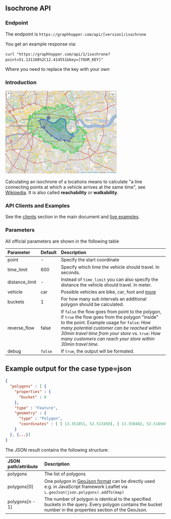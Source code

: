 ## Isochrone API

### Endpoint

The endpoint is `https://graphhopper.com/api/[version]/isochrone`

You get an example response via:

`curl "https://graphhopper.com/api/1/isochrone?point=51.131108%2C12.414551&key=[YOUR_KEY]"`

Where you need to replace the key with your own

### Introduction

![Isochrone API](./img/isochrone-example.png)

Calculating an isochrone of a locations means to calculate
"a line connecting points at which a vehicle arrives at the same time", 
see [Wikipedia](http://en.wikipedia.org/wiki/Isochrone_map). 
It is also called **reachability** or **walkability**.

### API Clients and Examples

See the [clients](./index.md#api-clients-and-examples) section in the main document and [live examples](https://graphhopper.com/api/1/examples/#isochrone).

### Parameters

All official parameters are shown in the following table

Parameter   | Default | Description
:-----------|:--------|:-----------
point       | -       | Specify the start coordinate
time_limit  | 600     | Specify which time the vehicle should travel. In seconds.
distance_limit | -    | Instead of `time_limit` you can also specify the distance the vehicle should travel. In meter.
vehicle     | car     | Possible vehicles are bike, car, foot and [more](./supported-vehicle-profiles.md)
buckets     | 1       | For how many sub intervals an additional polygon should be calculated.
reverse_flow| false   | If `false` the flow goes from point to the polygon, if `true` the flow goes from the polygon "inside" to the point. Example usage for `false`: *How many potential customer can be reached within 30min travel time from your store* vs. `true`: *How many customers can reach your store within 30min travel time.*
debug       | `false` | If `true`, the output will be formated.

## Example output for the case type=json

```json
{
  "polygons" : [ {
    "properties" : {
      "bucket" : 0
    },
    "type" : "Feature",
    "geometry" : {
      "type" : "Polygon",
      "coordinates" : [ [ 13.351851, 52.513450], [ 13.350402, 52.516949], [ 13.352598, 52.522252], ... ]
    }
  }, {...}]
}
```


The JSON result contains the following structure:

JSON path/attribute | Description
:-------------------|:------------
polygons             | The list of polygons
polygons[0]          | One polygon in [GeoJson format](http://en.wikipedia.org/wiki/GeoJSON) can be directly used e.g. in JavaScript framework Leaflet via `L.geoJson(json.polygons).addTo(map)`
polygons[n - 1]      | The number of polygon is identical to the specified buckets in the query. Every polygon contains the bucket number in the properties section of the GeoJson.


